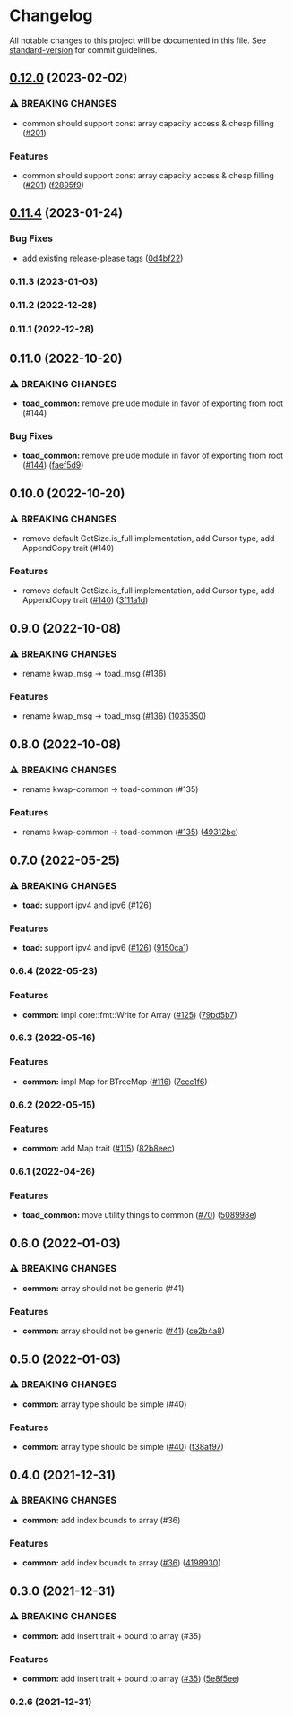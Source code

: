 # Changelog

All notable changes to this project will be documented in this file. See [standard-version](https://github.com/conventional-changelog/standard-version) for commit guidelines.

## [0.12.0](https://github.com/toad-lib/toad/compare/toad-common-v0.11.4...toad-common-v0.12.0) (2023-02-02)


### ⚠ BREAKING CHANGES

* common should support const array capacity access & cheap filling ([#201](https://github.com/toad-lib/toad/issues/201))

### Features

* common should support const array capacity access & cheap filling ([#201](https://github.com/toad-lib/toad/issues/201)) ([f2895f9](https://github.com/toad-lib/toad/commit/f2895f9fa17c15e742ede260f2e2f2495f118ff4))

## [0.11.4](https://github.com/toad-lib/toad/compare/toad-common-v0.11.3...toad-common-v0.11.4) (2023-01-24)


### Bug Fixes

* add existing release-please tags ([0d4bf22](https://github.com/toad-lib/toad/commit/0d4bf22b37ff0e2e1e5a27b79355fe2cfec80793))

### 0.11.3 (2023-01-03)

### 0.11.2 (2022-12-28)

### 0.11.1 (2022-12-28)

## 0.11.0 (2022-10-20)


### ⚠ BREAKING CHANGES

* **toad_common:** remove prelude module in favor of exporting from root (#144)

### Bug Fixes

* **toad_common:** remove prelude module in favor of exporting from root ([#144](https://github.com/clov-coffee/toad/issues/144)) ([faef5d9](https://github.com/clov-coffee/toad/commit/faef5d9463bf19c08f5031d03717150cd74ea080))

## 0.10.0 (2022-10-20)


### ⚠ BREAKING CHANGES

* remove default GetSize.is_full implementation, add Cursor type, add AppendCopy trait (#140)

### Features

* remove default GetSize.is_full implementation, add Cursor type, add AppendCopy trait ([#140](https://github.com/clov-coffee/toad/issues/140)) ([3f11a1d](https://github.com/clov-coffee/toad/commit/3f11a1d02934ebb1dcf4ebe728a1297ba93087e3))

## 0.9.0 (2022-10-08)


### ⚠ BREAKING CHANGES

* rename kwap_msg -> toad_msg (#136)

### Features

* rename kwap_msg -> toad_msg ([#136](https://github.com/clov-coffee/toad/issues/136)) ([1035350](https://github.com/clov-coffee/toad/commit/1035350f453c1c0d5433a13b287f5fc9d5c556e9))

## 0.8.0 (2022-10-08)


### ⚠ BREAKING CHANGES

* rename kwap-common -> toad-common (#135)

### Features

* rename kwap-common -> toad-common ([#135](https://github.com/clov-coffee/toad/issues/135)) ([49312be](https://github.com/clov-coffee/toad/commit/49312be14bbc11ee95cdfc9915a45a3be4c79383))

## 0.7.0 (2022-05-25)


### ⚠ BREAKING CHANGES

* **toad:** support ipv4 and ipv6 (#126)

### Features

* **toad:** support ipv4 and ipv6 ([#126](https://github.com/clov-coffee/toad/issues/126)) ([9150ca1](https://github.com/clov-coffee/toad/commit/9150ca13950db5c8f17f0963f3ae111f8362ba79))

### 0.6.4 (2022-05-23)


### Features

* **common:** impl core::fmt::Write for Array ([#125](https://github.com/clov-coffee/toad/issues/125)) ([79bd5b7](https://github.com/clov-coffee/toad/commit/79bd5b77efefd645649a37c228a3c724fb374373))

### 0.6.3 (2022-05-16)


### Features

* **common:** impl Map for BTreeMap ([#116](https://github.com/clov-coffee/toad/issues/116)) ([7ccc1f6](https://github.com/clov-coffee/toad/commit/7ccc1f6d47dc2211d28f7b18f3f71b10ea356582))

### 0.6.2 (2022-05-15)


### Features

* **common:** add Map trait ([#115](https://github.com/clov-coffee/toad/issues/115)) ([82b8eec](https://github.com/clov-coffee/toad/commit/82b8eecc3a3149c75db6dfed4f3a5a60ebf17fbd))

### 0.6.1 (2022-04-26)


### Features

* **toad_common:** move utility things to common ([#70](https://github.com/clov-coffee/toad/issues/70)) ([508998e](https://github.com/clov-coffee/toad/commit/508998e01653774b9b1ca52aeb3c8ab1292ac0b6))

## 0.6.0 (2022-01-03)


### ⚠ BREAKING CHANGES

* **common:** array should not be generic (#41)

### Features

* **common:** array should not be generic ([#41](https://github.com/clov-coffee/toad/issues/41)) ([ce2b4a8](https://github.com/clov-coffee/toad/commit/ce2b4a8593696f29bc724402c81ca941363a8733))

## 0.5.0 (2022-01-03)


### ⚠ BREAKING CHANGES

* **common:** array type should be simple (#40)

### Features

* **common:** array type should be simple ([#40](https://github.com/clov-coffee/toad/issues/40)) ([f38af97](https://github.com/clov-coffee/toad/commit/f38af9767480408cce1b67d99b3ff9f9b4793e09))

## 0.4.0 (2021-12-31)


### ⚠ BREAKING CHANGES

* **common:** add index bounds to array (#36)

### Features

* **common:** add index bounds to array ([#36](https://github.com/clov-coffee/toad/issues/36)) ([4198930](https://github.com/clov-coffee/toad/commit/419893098eb526307b22f414f5d4399256f716d2))

## 0.3.0 (2021-12-31)


### ⚠ BREAKING CHANGES

* **common:** add insert trait + bound to array (#35)

### Features

* **common:** add insert trait + bound to array ([#35](https://github.com/clov-coffee/toad/issues/35)) ([5e8f5ee](https://github.com/clov-coffee/toad/commit/5e8f5ee40db84d45d224ff33af22cd08b5799365))

### 0.2.6 (2021-12-31)
